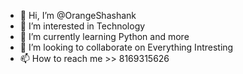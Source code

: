 - 👋 Hi, I’m @OrangeShashank
- 👀 I’m interested in Technology
- 🌱 I’m currently learning Python and more
- 💞️ I’m looking to collaborate on Everything Intresting
- 📫 How to reach me >> 8169315626

<!---
OrangeShashank/OrangeShashank is a ✨ special ✨ repository because its `README.md` (this file) appears on your GitHub profile.
You can click the Preview link to take a look at your changes.
--->
